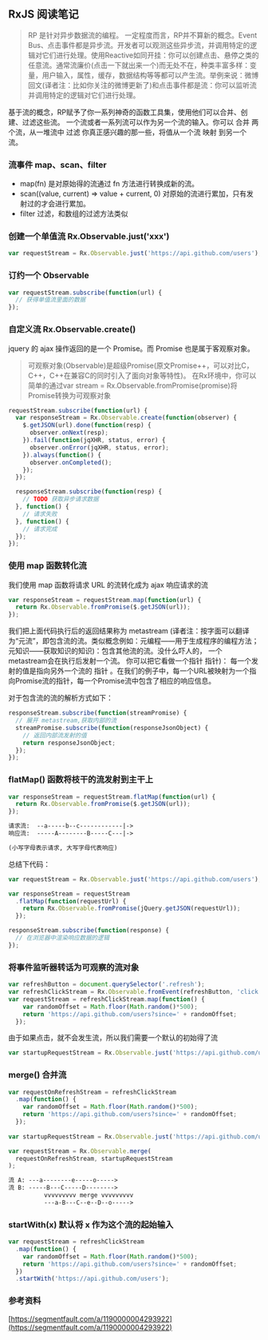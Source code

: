 ## RxJS 阅读笔记

> RP 是针对异步数据流的编程。
一定程度而言，RP并不算新的概念。Event Bus、点击事件都是异步流。开发者可以观测这些异步流，并调用特定的逻辑对它们进行处理。使用Reactive如同开挂：你可以创建点击、悬停之类的任意流。通常流廉价(点击一下就出来一个)而无处不在，种类丰富多样：变量，用户输入，属性，缓存，数据结构等等都可以产生流。举例来说：微博回文(译者注：比如你关注的微博更新了)和点击事件都是流：你可以监听流并调用特定的逻辑对它们进行处理。

基于流的概念，RP赋予了你一系列神奇的函数工具集，使用他们可以合并、创建、过滤这些流。 一个流或者一系列流可以作为另一个流的输入。你可以 合并 两个流，从一堆流中 过滤 你真正感兴趣的那一些，将值从一个流 映射 到另一个流。

### 流事件 map、scan、filter
- map(fn) 是对原始得的流通过 fn 方法进行转换成新的流。
- scan((value, current) => value + current, 0) 对原始的流进行累加，只有发射过的才会进行累加。
- filter 过滤，和数组的过滤方法类似

### 创建一个单值流 Rx.Observable.just('xxx')

``` js
var requestStream = Rx.Observable.just('https://api.github.com/users');
```

### 订约一个 Observable

```js
var requestStream.subscribe(function(url) {
  // 获得单值流里面的数据
});
```

### 自定义流 Rx.Observable.create()

jquery 的 ajax 操作返回的是一个 Promise。而 Promise 也是属于客观察对象。

> 可观察对象(Observable)是超级Promise(原文Promise++，可以对比C，C++，C++在兼容C的同时引入了面向对象等特性)。 在Rx环境中，你可以简单的通过var stream = Rx.Observable.fromPromise(promise)将Promise转换为可观察对象

``` js
requestStream.subscribe(function(url) {
  var responseStream = Rx.Observable.create(function(observer) {
    $.getJSON(url).done(function(resp) {
      observer.onNext(resp);
    }).fail(function(jqXHR, status, error) {
      observer.onError(jqXHR, status, error);
    }).always(function() {
      observer.onCompleted();
    });
  });

  responseStream.subscribe(function(resp) {
    // TODO 获取异步请求数据
  }, function() {
    // 请求失败
  }, function() {
    // 请求完成
  });
});
```

### 使用 map 函数转化流

我们使用 map 函数将请求 URL 的流转化成为 ajax 响应请求的流

``` js
var responseStream = requestStream.map(function(url) {
  return Rx.Observable.fromPromise($.getJSON(url));
});
```

我们把上面代码执行后的返回结果称为 metastream (译者注：按字面可以翻译为“元流”，即包含流的流。类似概念例如：元编程——用于生成程序的编程方法；元知识——获取知识的知识)：包含其他流的流。没什么吓人的， 一个metastream会在执行后发射一个流。 你可以把它看做一个指针 指针)： 每一个发射的值是指向另外一个流的 指针 。在我们的例子中，每一个URL被映射为一个指向Promise流的指针，每一个Promise流中包含了相应的响应信息。

对于包含流的流的解析方式如下：

``` js
responseStream.subscribe(function(streamPromise) {
  // 展开 metastream,获取内部的流
  streamPromise.subscribe(function(responseJsonObject) {
    // 返回内部流发射的值
    return responseJsonObject;
  });
});
```

### flatMap() 函数将枝干的流发射到主干上

```js
var responseStream = requestStream.flatMap(function(url) {
  return Rx.Observable.fromPromise($.getJSON(url));
});
```
``` html
请求流:  --a-----b--c------------|->
响应流:  -----A--------B-----C---|->

(小写字母表示请求, 大写字母代表响应)
```

总结下代码：

```js 
var requestStream = Rx.Observable.just('https://api.github.com/users');

var responseStream = requestStream
  .flatMap(function(requestUrl) {
    return Rx.Observable.fromPromise(jQuery.getJSON(requestUrl));
  });

responseStream.subscribe(function(response) {
  // 在浏览器中渲染响应数据的逻辑
});
```

### 将事件监听器转话为可观察的流对象

```js
var refreshButton = document.querySelector('.refresh');
var refreshClickStream = Rx.Observable.fromEvent(refreshButton, 'click');
var requestStream = refreshClickStream.map(function() {
    var randomOffset = Math.floor(Math.random()*500);
    return 'https://api.github.com/users?since=' + randomOffset;
  });
```

由于如果点击，就不会发生流，所以我们需要一个默认的初始得了流

``` js
var startupRequestStream = Rx.Observable.just('https://api.github.com/users');
```

### merge() 合并流

```js
var requestOnRefreshStream = refreshClickStream
  .map(function() {
    var randomOffset = Math.floor(Math.random()*500);
    return 'https://api.github.com/users?since=' + randomOffset;
  });
  
var startupRequestStream = Rx.Observable.just('https://api.github.com/users');

var requestStream = Rx.Observable.merge(
  requestOnRefreshStream, startupRequestStream
);
```

``` html
流 A: ---a--------e-----o----->
流 B: -----B---C-----D-------->
          vvvvvvvvv merge vvvvvvvvv
          ---a-B---C--e--D--o----->
```

### startWith(x) 默认将 x 作为这个流的起始输入

```js
var requestStream = refreshClickStream
  .map(function() {
    var randomOffset = Math.floor(Math.random()*500);
    return 'https://api.github.com/users?since=' + randomOffset;
  })
  .startWith('https://api.github.com/users');
```

### 参考资料
[https://segmentfault.com/a/1190000004293922](https://segmentfault.com/a/1190000004293922)
